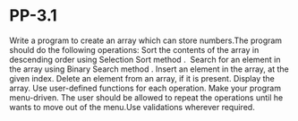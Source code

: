 # PP-3.1
Write a program to create an array which can store numbers.The program should do the following operations:  Sort the contents of the array in descending order using Selection Sort method .  Search for an element in the array using Binary Search method . Insert an element in the array, at the given index. Delete an element from an array, if it is present. Display the array. Use user-defined functions for each operation. Make your program menu-driven. The user should be allowed to repeat the operations until he wants to move out of the menu.Use validations wherever required.
